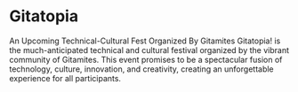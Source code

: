 # Gitatopia
An Upcoming Technical-Cultural Fest Organized By Gitamites Gitatopia! is the much-anticipated technical and cultural festival organized by the vibrant community of Gitamites. This event promises to be a spectacular fusion of technology, culture, innovation, and creativity, creating an unforgettable experience for all participants.

